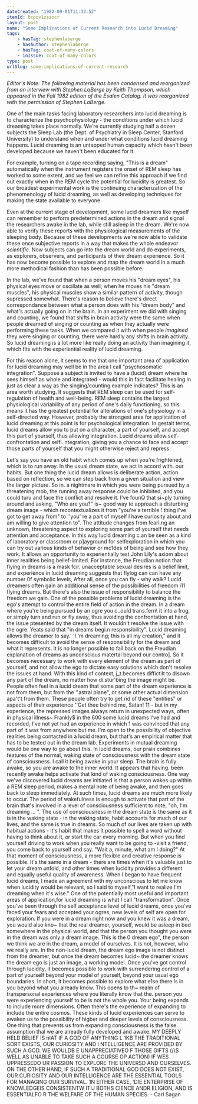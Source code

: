 ```yaml
---
dateCreated: "1982-09-01T11:32:52"
itemId: bcpov1zsiocr
layout: post
name: "Some Implications of Current Research into Lucid Dreaming"
tags:
    - hasTag: stephenlaberge
    - hasAuthor: stephenlaberge
    - hasTag: coat-of-many-colors
    - inIssue: coat-of-many-colors
type: post
urlSlug: some-implications-of-current-research
---
```


_Editor's Note: The following material has been condensed and reorganized from an interview with Stephen LaBerge by Keith Thompson, which appeared in the Fall 1982 edition of the Esalen Catalog. It was reorganized with the permission of Stephen LaBerge._

One of the main tasks facing laboratory researchers into lucid dreaming is to characterize the psychophysiology - the conditions under which lucid dreaming takes place normally. We're currently studying half a dozen subjects the Sleep Lab (the Dept. of Psychiatry in Sleep Center, Stanford University) to understand when and under what conditions lucid dreaming happens. Lucid dreaming is an untapped human capacity which hasn't been developed because we haven't been educated for it.

For example, turning on a tape recording saying, "This is a dream" automatically when the instrument registers the onset of REM sleep has worked to some extent, and we feel we can refine this approach if we find out exactly when in the REM cycle the potential for lucidity is greatest. So our broadest experimental work is the continuing characterization of the phenomenology of lucid dreaming, as well as developing techniques for making the state available to everyone.

Even at the current stage of development, some lucid dreamers like myself can remember to perform predetermined actions in the dream and signal the researchers awake in the lab, while still asleep in the dream. We're now able to verify these reports with the physiological measurements of the sleeping body. Because of these developments we're now able to validate these once subjective reports in a way that makes the whole endeavor _scientific_. Now subjects can go into the dream world and do experiments, as explorers, observers, and participants of their dream experience. So it has now become possible to explore and map the dream world in a much more methodical fashion than has been possible before.

In the lab, we've found that when a person moves his "dream eyes", his physical eyes move or oscillate as well; when he moves his "dream muscles", his physical muscles show a similar pattern of activity, though supressed somewhat. There's reason to believe there's direct correspondance between what a person does with his "dream body" and what's actually going on in the brain. In an experiment we did with singing and counting, we found that shifts in brain activity were the same when people dreamed of singing or counting as when they actually were performing these tasks. When we compared it with when people _imagined_ they were singing or counting, there were hardly any shifts in brain activity. So lucid dreaming is a lot more like really doing an activity than imagining it, which fits with the experiential reality of lucid dreaming.

For this reason alone, it seems to me that one important area of application for lucid dreaming may well be in the area I call "psychosomatic integration". Suppose a subject is invited to have a (lucid) dream where he sees himself as whole and integrated - would this in fact facilitate healing in just as clear a way as the singing/counting example indicates? This is an area worth studying. It suggests that REM sleep can be used for self-regulation of health and well-being. REM sleep contains the largest physiological variability of any period of one's daily functioning, so this means it has the greatest potential for alterations of one's physiology in a self-directed way. However, probably the strongest area for application of lucid dreaming at this point is for psychological integration. In gestalt terms, lucid dreams allow you to put on a character, a part of yourself, and accept this part of yourself, thus allowing integration. Lucid dreams allow self-confrontation and selfi. ntegration, giving you a chance to face and accept those parts of yourself that you might otherwise reject and repress.

Let's say you have an old habit which comes up when you're frightened, which is to run away. In the usual dream state, we act in accord with. our habits. But one thing the lucid dream allows is deliberate action, action based on reflection, so we can step back from a given situation and view the larger picture. So in. a nightmare in which you were being pursued by a threatening mob, the running away response could be inhibited, and you could turu and face the conflict and resolve it. I've founQ that si~ply turning around and asking, "Who are you?" is~ good way to approach a disturbing dream image - which recontextualizes it from "you're a terrible ! thing I've got to get away from" to ''you' re a part of myself I have curiosity about and am willing to give attention to". The attitude changes from feari.ng an unknown, threatening aspect to exploring some part of yourself that needs attention and acceptance. In this way lucid dreaming c.an be seen as a kind of laboratory or classroom or p]ayground for selfexploration in which you can try out various kinds of behavior or mc1des of being and see how they work. It allows an opportunity to experientially test John Lily's axiom about inner realities being belief-limited. For instance, the Freudian notion that flying in dreams is a mask fcir. unacceptable sexual desires is a belief limit, and experience in lucid dreaming suggests that flylog can can have any number 0f symbolic levels, After all, once you can fly - why walk? Lucid dreamers often gain an additional sense of the possibilities of freedom i11 flying dreams. But there's also the issue of responsibility to balance the freedom we gain. One of the possible problems of lucid dreaming is the ego's attempt to control the entire field of action in the dream. In a dream where you're being pursued by an ogre you c..ould trans.fern\ it into a frog, or simply turn and run or fly away, thus avoiding the confrontation at hand, the issue ptesented by the dream itself. It wouldn't resolve the issue with the ogre. Yeats said that "in dreams begi.n responsibility". Lucid dreaming allows the dreamer to say.' 'I 'm dreaming; this is all my creation," and it becomes difficult to avoid the sense of responsibility for the dream and what it represents. It is no longer possible to fall back on the Freudian explanation of dreams as unconscious matertal beyond our contro]. So it becomes necessary to work with every element of the dream as part of yourself, and not allow the ego to dictate easy solutions which don't resolve the issues at hand. With this kind of context, j_t becomes diffictilt to disown any part of the dream, no matter how di.stur'bing the image might be. People often feel in a lucid dream that some part of the dream experience is not from them, but from the ''astral plane", or some other actual dimension apa't't from them. These people often try to get rid of these "entities" or aspects of their experience ''Get thee behind me, Satan! 11 - but in my experience, the repressed images always return in unexpected ways, often in physical illness~ Frankly$ in the 600 some lucid dreams I've had and recorded, I've not yet had an experience in which 1 was convinced that any part of it was from anywhere but me. I'm open to the possibility of objective realities being contacted in a lucid dream, but that's an empirical matter that has to be tested out in the dream lab. Experiments in mutual dreaming would be one way to go about this. In lucid dreams, our prain combines features of the normal, waking state of consciousness with the dream state of consciousness. I call it being awake in your sleep. The brain is fully awake, so you are awake to the inner world. It appears that having. been recently awake helps activate that kind of waking consciousness. One way we've discovered lucid dreams are initiated is that a person wakes up within a REM sleep period, makes a mental note of being awake, and then goes back to sleep immediately. At such times, lucid dreams are much more likely to occur. The period of wakefulness is enough to activate that part of the brain that's involved in a level of consciousness sufficient to note, "oh, I'm dreaming ... ". The use of consciousness in the dream state is the same as it is in the waking state - in the waking state, habit accounts for much of our lives, and the same is true in dreams. So much of our lives are taken up with habitual actions - it's habit that makes it possible to spell a word without having to think about it, or start the car every morning. But when you find yourself driving to work when you really want to be going to -visit a friend, you come back to yourself and say. "Wait a, minute, what am I doing?" At that moment of consciousness, a more flexible and creative response is possible. It's the same in a dream - there are times when it's valuable just to let your dream unfold, and other times when lucidity provides a different and equally useful quality of awareness. When I began to have frequent lucid dreams, I made an agreement with my unconscious to let me know when lucidity would be relevant, so I said to myself,"I want to realize I'm dreaming when it's wise." One of the potentially most useful and important areas of application,for lucid dreaming is what I call "transformation". Once you've been through the self acceptance level of lucid dreams, once you've faced your fears and accepted your ogres, new levels of self are open for exploration. If you were in a dream right now and you knew it was a dream, you would also kno~ that the real dreamer, yourself, would be asleep in bed somewhere in the physical world, and that the person you thought you were in the dream was only a dream image. This is the 0 dream ego", the person we think we are in the dream, a model of ourselves. It is not, however, who we really are. In the non-lucid dream, the dream ego image is not distinct from the dreamer, but once the dream becomes lucid~ the dreamer knows the dream ego is just an image, a working model. Once you've got control through lucidity, it becomes possible to work with surrendering control of a part of yourself beyond your model of yourself, beyond your usual ego boundaries. In short, it becomes possible to explore what e1se there ls in you beyond what you already know. This opens to th~ realm of transpersonal experiences where you literally know that the. person you were experiencing yourself to be is not the whole you. Your being expands to include more dimensions. Often there's the experience of expanding to include the entire cosmos. These kinds of lucid experiences can serve to awaken us to the possibility of higber and deeper levels of consciousness. One thing that prevents us from expanding consciousness is the false assumption thal we are already fully developed and awake. MY DEEPLY HELD BELIEF IS nlAT IF A GOD OF ANYTHING L 1KB THE TRADITIONAL SORT EXISTS, OUR CURIOSITY AND I NTELLlGENCE ARE PROVIDED BY SUCH A GOD. WE WOULDB E UNAPPRECIATIVEO F THOSE GIFTS (/\S WELL AS UNABLE TO TAKE SUCH A COURSE OP ACTION) IF WES UPPRESSEDO UR PASSION TO EXPLORE THE UNIVERSD AND OURSELVES. ON THE OTHER HAND, IF SUCH A TRADITIONAL GOD DOES NOT EXIST, OUR CURIOSITY AND OUR INTELLIGENCE ARE THE ESSENTIAL TOOLS FOR MANAGING OUR SURVIVAL. 1N EITHER CASE, 'DIE ENTERPRISE OF KNOWLEDGEIS CONSISTENTW ITIJ BOTHS CIENCE ANDR ELIGION, AND IS ESSENTIALFO R THE WELFARE OF THE HUMAN SPECIES. - Carl Sagan
